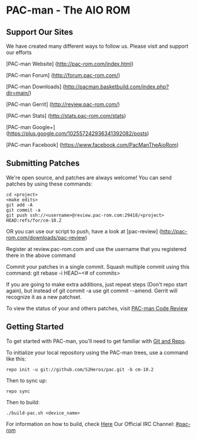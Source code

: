 PAC-man - The AIO ROM
=====================

Support Our Sites
------------------------
We have created many different ways to follow us. Please visit and support our efforts

[PAC-man Website] (http://pac-rom.com/index.html)

[PAC-man Forum] (http://forum.pac-rom.com/)

[PAC-man Downloads] (http://pacman.basketbuild.com/index.php?dir=main/)

[PAC-man Gerrit] (http://review.pac-rom.com/)

[PAC-man Stats] (http://stats.pac-rom.com/stats)

[PAC-man Google+] (https://plus.google.com/102557242936341392082/posts)

[PAC-man Facebook] (https://www.facebook.com/PacManTheAioRom)


Submitting Patches
------------------
We're open source, and patches are always welcome!
You can send patches by using these commands:

    cd <project>
    <make edits>
    git add -A
    git commit -a
    git push ssh://<username>@review.pac-rom.com:29418/<project> HEAD:refs/for/cm-10.2


OR you can use our script to push, have a look at [pac-review] (http://pac-rom.com/downloads/pac-review)

Register at review.pac-rom.com and use the username that you registered there in the above command

Commit your patches in a single commit. Squash multiple commit using this command: git rebase -i HEAD~<# of commits>

If you are going to make extra additions, just repeat steps (Don't repo start again), but instead of git commit -a
use git commit --amend. Gerrit will recognize it as a new patchset.

To view the status of your and others patches, visit [PAC-man Code Review](http://review.pac-rom.com/)


Getting Started
---------------

To get started with PAC-man, you'll need to get
familiar with [Git and Repo](http://source.android.com/download/using-repo).

To initialize your local repository using the PAC-man trees, use a command like this:

    repo init -u git://github.com/S2Heros/pac.git -b cm-10.2

Then to sync up:

    repo sync

Then to build:

    ./build-pac.sh <device_name>

For information on how to build, check [Here](http://forum.xda-developers.com/showthread.php?t=2060017)
Our Official IRC Channel: [#pac-rom](http://webchat.freenode.net/?channels=pac-rom)

